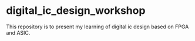 # digital_ic_design_workshop
This repository is to present my learning of digital ic  design based on FPGA and ASIC. 
